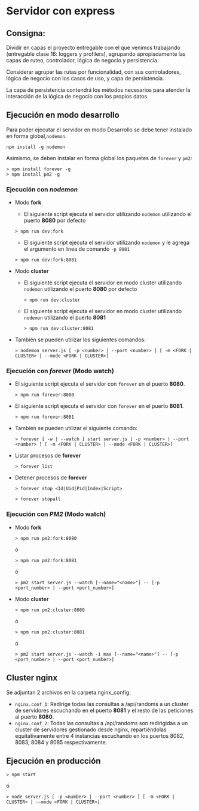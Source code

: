 # Servidor con express

## Consigna:

Dividir en capas el proyecto entregable con el que venimos trabajando (entregable clase 16: loggers y profilers), agrupando apropiadamente las capas de ruteo, controlador, lógica de negocio y persistencia.  

Considerar agrupar las rutas por funcionalidad, con sus controladores, lógica de negocio con los casos de uso, y capa de persistencia.  

La capa de persistencia contendrá los métodos necesarios para atender la interacción de la lógica de negocio con los propios datos.  


## Ejecución en modo desarrollo

Para poder ejecutar el servidor en modo Desarrollo se debe tener instalado en forma global,``nodemon``.  
```console
npm install -g nodemon
```

Asimismo, se deben instalar en forma global los paquetes de ``forever`` y ``pm2``:
```condole
> npm install forever -g
> npm install pm2 -g
```

### Ejecución con _nodemon_

- Modo __fork__

    - El siguiente script ejecuta el servidor utilizando ``nodemon`` utilizando el puerto __8080__ por defecto 
    ```console
    > npm run dev:fork 
    ```
    - El siguiente script ejecuta el servidor utilizando ``nodemon`` y le agrega el argumento en linea de comando ``-p 8081``

    ```console
    > npm run dev:fork:8081 
    ```

- Modo __cluster__

  - El siguiente script ejecuta el servidor en modo cluster utilizando ``nodemon`` utilizando el puerto __8080__ por defecto
    ```console
    > npm run dev:cluster
    ```

  - El siguiente script ejecuta el servidor en modo cluster utilizando ``nodemon`` utilizando el puerto __8081__
    ```console
    > npm run dev:cluster:8081
    ```

- También se pueden utilizar los siguientes comandos:

    ```console
    > nodemon server.js [ -p <number> | --port <number> ] [ -m <FORK | CLUSTER> | --mode <FORK | CLUSTER>]
    ```

### Ejecución con _forever_ (Modo watch)

- El siguiente script ejecuta el servidor con ``forever`` en el puerto __8080__.
    ```console
    > npm run forever:8080
    ```

- El siguiente script ejecuta el servidor con ``forever`` en el puerto __8081__.
    ```console
    > npm run forever:8081
    ```
- También se pueden utilizar el siguiente comando:
    ```console
    > forever [ -w | --watch ] start server.js [ -p <number> | --port <number> ] [ -m <FORK | CLUSTER> | --mode <FORK | CLUSTER>]
    ```
- Listar procesos de __forever__
    ```console
    > forever list
    ```
- Detener procesos de __forever__
    ```console
    > forever stop <Id|Uid|Pid|Index|Script>
    ```

    ```console
    > forever stopall
    ```

### Ejecución con _PM2_ (Modo watch)

- Modo __fork__

  ```console
  > npm run pm2:fork:8080
  ```
  
  ó
  
  ```console
  > npm run pm2:fork:8081
  ```

  ó

  ```console
  > pm2 start server.js --watch [--name="<name>"] -- [-p <port_number> | --port <port_number>]
  ```

- Modo __cluster__

  ```console
  > npm run pm2:cluster:8080
  ```

  ó

  ```console
  > npm run pm2:cluster:8081
  ```

  ó

  ```console
  > pm2 start server.js --watch -i max [--name="<name>"] -- [-p <port_number> | --port <port_number>]
  ```


## Cluster nginx

Se adjuntan 2 archivos en la carpeta nginx_config:

- ``nginx.conf_1``: Redirige todas las consultas a /api/randoms a un cluster de servidores escuchando en el puerto __8081__ y el resto de las peticiones al puerto __8080__.
- ``nginx.conf_2``: Todas las consultas a /api/randoms son redirigidas a un cluster de servidores gestionado desde nginx, repartiéndolas equitativamente entre 4 instancias escuchando en los puertos 8082, 8083, 8084 y 8085 respectivamente.

## Ejecución en producción

```console
> npm start
```
ó

```console
> node server.js [ -p <number> | --port <number> ] [ -m <FORK | CLUSTER> | --mode <FORK | CLUSTER>]
```
